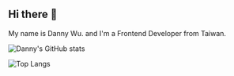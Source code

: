 
## Hi there 👋
My name is Danny Wu. and I'm a Frontend Developer from Taiwan.

![Danny's GitHub stats](https://github-readme-stats.vercel.app/api?username=danny101201&show_icons=true&count_private=true&hide=contribs)

![Top Langs](https://github-readme-stats.vercel.app/api/top-langs/?username=danny101201&layout=compact)
